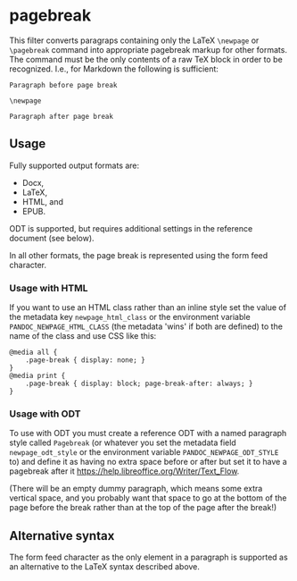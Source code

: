 pagebreak
=========

This filter converts paragraps containing only the LaTeX
`\newpage` or `\pagebreak` command into appropriate pagebreak
markup for other formats. The command must be the only contents
of a raw TeX block in order to be recognized. I.e., for Markdown
the following is sufficient:

    Paragraph before page break

    \newpage

    Paragraph after page break


Usage
-----

Fully supported output formats are:

- Docx,
- LaTeX,
- HTML, and
- EPUB.

ODT is supported, but requires additional settings in the
reference document (see below).

In all other formats, the page break is represented using the
form feed character.


### Usage with HTML
If you want to use an HTML class rather than an inline style set
the value of the metadata key `newpage_html_class` or the
environment variable `PANDOC_NEWPAGE_HTML_CLASS` (the metadata
'wins' if both are defined) to the name of the class and use CSS
like this:

    @media all {
        .page-break	{ display: none; }
    }
    @media print {
        .page-break	{ display: block; page-break-after: always; }
    }


### Usage with ODT

To use with ODT you must create a reference ODT with a named
paragraph style called `Pagebreak` (or whatever you set the
metadata field `newpage_odt_style` or the environment variable
`PANDOC_NEWPAGE_ODT_STYLE` to) and define it as having no extra
space before or after but set it to have a pagebreak after it
<https://help.libreoffice.org/Writer/Text_Flow>.

(There will be an empty dummy paragraph, which means some extra
vertical space, and you probably want that space to go at the
bottom of the page before the break rather than at the top of
the page after the break!)


Alternative syntax
------------------

The form feed character as the only element in a paragraph is
supported as an alternative to the LaTeX syntax described above.
